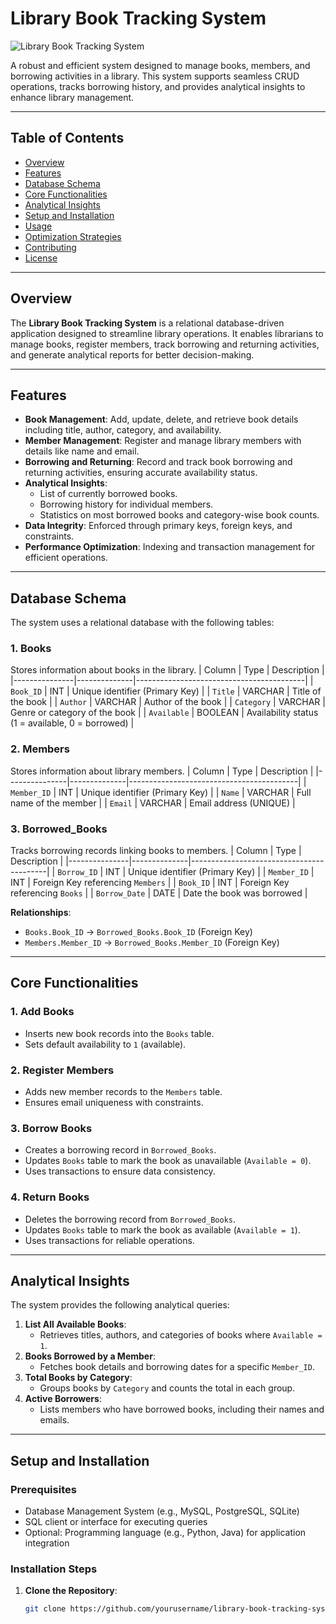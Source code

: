 # Library Book Tracking System

![Library Book Tracking System](https://via.placeholder.com/800x200.png?text=Library+Book+Tracking+System)

A robust and efficient system designed to manage books, members, and borrowing activities in a library. This system supports seamless CRUD operations, tracks borrowing history, and provides analytical insights to enhance library management.

---

## Table of Contents
- [Overview](#overview)
- [Features](#features)
- [Database Schema](#database-schema)
- [Core Functionalities](#core-functionalities)
- [Analytical Insights](#analytical-insights)
- [Setup and Installation](#setup-and-installation)
- [Usage](#usage)
- [Optimization Strategies](#optimization-strategies)
- [Contributing](#contributing)
- [License](#license)

---

## Overview
The **Library Book Tracking System** is a relational database-driven application designed to streamline library operations. It enables librarians to manage books, register members, track borrowing and returning activities, and generate analytical reports for better decision-making.

---

## Features
- **Book Management**: Add, update, delete, and retrieve book details including title, author, category, and availability.
- **Member Management**: Register and manage library members with details like name and email.
- **Borrowing and Returning**: Record and track book borrowing and returning activities, ensuring accurate availability status.
- **Analytical Insights**:
  - List of currently borrowed books.
  - Borrowing history for individual members.
  - Statistics on most borrowed books and category-wise book counts.
- **Data Integrity**: Enforced through primary keys, foreign keys, and constraints.
- **Performance Optimization**: Indexing and transaction management for efficient operations.

---

## Database Schema

The system uses a relational database with the following tables:

### 1. Books
Stores information about books in the library.
| Column        | Type         | Description                              |
|---------------|--------------|------------------------------------------|
| `Book_ID`     | INT          | Unique identifier (Primary Key)          |
| `Title`       | VARCHAR      | Title of the book                       |
| `Author`      | VARCHAR      | Author of the book                      |
| `Category`    | VARCHAR      | Genre or category of the book           |
| `Available`   | BOOLEAN      | Availability status (1 = available, 0 = borrowed) |

### 2. Members
Stores information about library members.
| Column        | Type         | Description                              |
|---------------|--------------|------------------------------------------|
| `Member_ID`   | INT          | Unique identifier (Primary Key)          |
| `Name`        | VARCHAR      | Full name of the member                 |
| `Email`       | VARCHAR      | Email address (UNIQUE)                  |

### 3. Borrowed_Books
Tracks borrowing records linking books to members.
| Column        | Type         | Description                              |
|---------------|--------------|------------------------------------------|
| `Borrow_ID`   | INT          | Unique identifier (Primary Key)          |
| `Member_ID`   | INT          | Foreign Key referencing `Members`        |
| `Book_ID`     | INT          | Foreign Key referencing `Books`          |
| `Borrow_Date` | DATE         | Date the book was borrowed              |

**Relationships**:
- `Books.Book_ID` → `Borrowed_Books.Book_ID` (Foreign Key)
- `Members.Member_ID` → `Borrowed_Books.Member_ID` (Foreign Key)

---

## Core Functionalities

### 1. Add Books
- Inserts new book records into the `Books` table.
- Sets default availability to `1` (available).

### 2. Register Members
- Adds new member records to the `Members` table.
- Ensures email uniqueness with constraints.

### 3. Borrow Books
- Creates a borrowing record in `Borrowed_Books`.
- Updates `Books` table to mark the book as unavailable (`Available = 0`).
- Uses transactions to ensure data consistency.

### 4. Return Books
- Deletes the borrowing record from `Borrowed_Books`.
- Updates `Books` table to mark the book as available (`Available = 1`).
- Uses transactions for reliable operations.

---

## Analytical Insights

The system provides the following analytical queries:
1. **List All Available Books**:
   - Retrieves titles, authors, and categories of books where `Available = 1`.
2. **Books Borrowed by a Member**:
   - Fetches book details and borrowing dates for a specific `Member_ID`.
3. **Total Books by Category**:
   - Groups books by `Category` and counts the total in each group.
4. **Active Borrowers**:
   - Lists members who have borrowed books, including their names and emails.

---

## Setup and Installation

### Prerequisites
- Database Management System (e.g., MySQL, PostgreSQL, SQLite)
- SQL client or interface for executing queries
- Optional: Programming language (e.g., Python, Java) for application integration

### Installation Steps
1. **Clone the Repository**:
   ```bash
   git clone https://github.com/yourusername/library-book-tracking-system.git
